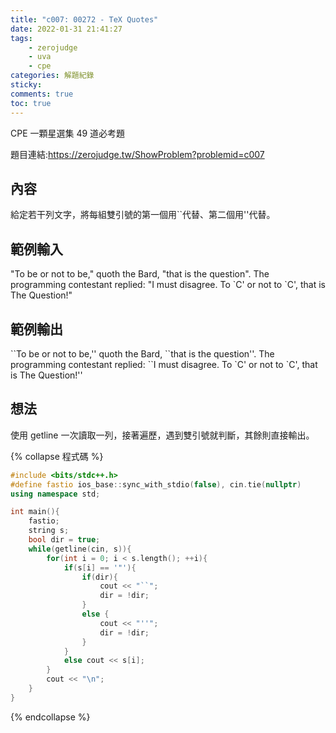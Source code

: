 ```yaml
---
title: "c007: 00272 - TeX Quotes"
date: 2022-01-31 21:41:27
tags:
    - zerojudge
    - uva
    - cpe
categories: 解題紀錄
sticky: 
comments: true
toc: true
---
```

CPE 一顆星選集 49 道必考題
<!--more-->
題目連結:https://zerojudge.tw/ShowProblem?problemid=c007
## 內容
給定若干列文字，將每組雙引號的第一個用``代替、第二個用''代替。
## 範例輸入
"To be or not to be," quoth the Bard, "that is the question".
The programming contestant replied: "I must disagree.
To \`C' or not to `C', that is The Question!"
## 範例輸出
\`\`To be or not to be,'' quoth the Bard, \`\`that is the question''.
The programming contestant replied: ``I must disagree.
To \`C' or not to `C', that is The Question!''
## 想法
使用 getline 一次讀取一列，接著遍歷，遇到雙引號就判斷，其餘則直接輸出。

{% collapse 程式碼 %}
```cpp
#include <bits/stdc++.h>
#define fastio ios_base::sync_with_stdio(false), cin.tie(nullptr)
using namespace std;

int main(){
    fastio;
    string s;
    bool dir = true;
    while(getline(cin, s)){
        for(int i = 0; i < s.length(); ++i){
            if(s[i] == '"'){
                if(dir){
                    cout << "``";
                    dir = !dir;
                }
                else {
                    cout << "''";
                    dir = !dir;
                }
            }
            else cout << s[i];
        }
        cout << "\n";
    }
}
```
{% endcollapse %}